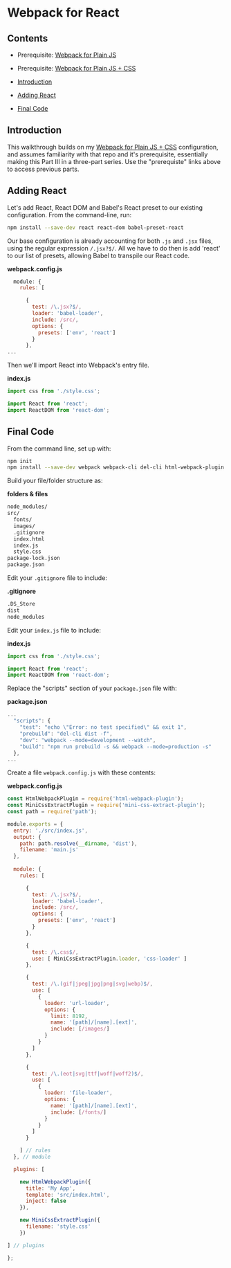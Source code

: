 # Webpack for React

## Contents

  - Prerequisite: [Webpack for Plain JS](https://github.com/mjcampagna/webpack-for-plain-js)
  - Prerequisite: [Webpack for Plain JS + CSS](https://github.com/mjcampagna/webpack-for-plain-js-css)

  - [Introduction](#introduction)
  - [Adding React](#adding-react)
  - [Final Code](#final-code)

## Introduction

This walkthrough builds on my [Webpack for Plain JS + CSS](https://github.com/mjcampagna/webpack-for-plain-js-css) configuration, and assumes familiarity with that repo and it's prerequisite, essentially making this Part III in a three-part series. Use the "prerequiste" links above to access previous parts.

## Adding React

Let's add React, React DOM and Babel's React preset to our existing configuration. From the command-line, run:

```sh
npm install --save-dev react react-dom babel-preset-react
```

Our base configuration is already accounting for both `.js` and `.jsx` files, using the regular expression `/.jsx?$/`. All we have to do then is add 'react' to our list of presets, allowing Babel to transpile our React code.

**webpack.config.js**  
```js
  module: {
    rules: [

      { 
        test: /\.jsx?$/, 
        loader: 'babel-loader',
        include: /src/,
        options: {
          presets: ['env', 'react']
        }
      },
...
```

Then we'll import React into Webpack's entry file.

**index.js**  
```js
import css from './style.css';

import React from 'react';
import ReactDOM from 'react-dom';
```

## Final Code

From the command line, set up with:

```sh
npm init
npm install --save-dev webpack webpack-cli del-cli html-webpack-plugin babel-core babel-loader babel-preset-env style-loader css-loader file-loader url-loader mini-css-extract-plugin react react-dom babel-preset-react
```

Build your file/folder structure as:

**folders & files**  
```sh
node_modules/
src/
  fonts/
  images/
  .gitignore
  index.html
  index.js
  style.css
package-lock.json
package.json
```

Edit your `.gitignore` file to include: 

**.gitignore**  
```sh
.DS_Store
dist
node_modules
```

Edit your `index.js` file to include: 

**index.js**  
```js
import css from './style.css';

import React from 'react';
import ReactDOM from 'react-dom';
```

Replace the "scripts" section of your `package.json` file with:

**package.json**
```js
...
  "scripts": {
    "test": "echo \"Error: no test specified\" && exit 1",
    "prebuild": "del-cli dist -f",
    "dev": "webpack --mode=development --watch",
    "build": "npm run prebuild -s && webpack --mode=production -s"
  },
...
```

Create a file `webpack.config.js` with these contents:

**webpack.config.js**  
```js
const HtmlWebpackPlugin = require('html-webpack-plugin');
const MiniCssExtractPlugin = require('mini-css-extract-plugin');
const path = require('path');

module.exports = {
  entry: './src/index.js',
  output: {
    path: path.resolve(__dirname, 'dist'),
    filename: 'main.js'
  },
  
  module: {
    rules: [

      { 
        test: /\.jsx?$/, 
        loader: 'babel-loader',
        include: /src/,
        options: {
          presets: ['env', 'react']
        }
      },

      {
        test: /\.css$/,
        use: [ MiniCssExtractPlugin.loader, 'css-loader' ]
      },

      {
        test: /\.(gif|jpeg|jpg|png|svg|webp)$/,
        use: [
          {
            loader: 'url-loader',
            options: {
              limit: 8192,
              name: '[path]/[name].[ext]',
              include: [/images/]
            }
          }
        ]
      },

      {
        test: /\.(eot|svg|ttf|woff|woff2)$/,
        use: [
          {
            loader: 'file-loader',
            options: {
              name: '[path]/[name].[ext]',
              include: [/fonts/]
            }
          }
        ]
      }

    ] // rules
  }, // module

  plugins: [

    new HtmlWebpackPlugin({
      title: 'My App',
      template: 'src/index.html',
      inject: false
    }),

    new MiniCssExtractPlugin({
      filename: 'style.css'
    })

] // plugins

};
```

